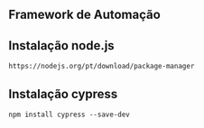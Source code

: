 ## Framework de Automação


## Instalação node.js
```
https://nodejs.org/pt/download/package-manager

```

## Instalação cypress 

```
npm install cypress --save-dev
```